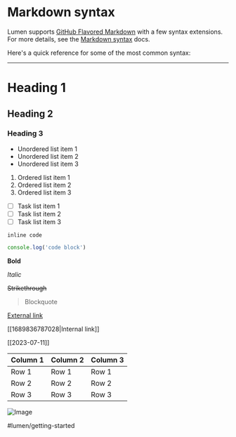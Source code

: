 # Markdown syntax

Lumen supports [GitHub Flavored Markdown](https://github.github.com/gfm/) with a few syntax extensions. For more details, see the [Markdown syntax](https://uselumen.com/markdown-syntax) docs.

Here's a quick reference for some of the most common syntax:

---

# Heading 1
## Heading 2
### Heading 3

- Unordered list item 1
- Unordered list item 2
- Unordered list item 3

1. Ordered list item 1
1. Ordered list item 2
1. Ordered list item 3

- [ ] Task list item 1
- [ ] Task list item 2
- [ ] Task list item 3

`inline code`

```js
console.log('code block')
```

**Bold**

_Italic_

~~Strikethrough~~

> Blockquote

[External link](https://github.com/lumen-notes/lumen)

[[1689836787028|Internal link]]

[[2023-07-11]]

| Column 1 | Column 2 | Column 3 |
| -------- | -------- | -------- |
| Row 1    | Row 1    | Row 1    |
| Row 2    | Row 2    | Row 2    |
| Row 3    | Row 3    | Row 3    |

![Image](https://place.dog/800/400)

#lumen/getting-started
